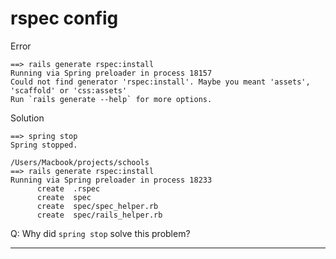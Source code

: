 # rspec config

Error
```
==> rails generate rspec:install
Running via Spring preloader in process 18157
Could not find generator 'rspec:install'. Maybe you meant 'assets', 'scaffold' or 'css:assets'
Run `rails generate --help` for more options.

```
Solution
```
==> spring stop
Spring stopped.

/Users/Macbook/projects/schools
==> rails generate rspec:install
Running via Spring preloader in process 18233
      create  .rspec
      create  spec
      create  spec/spec_helper.rb
      create  spec/rails_helper.rb
```

Q: Why did `spring stop` solve this problem?
___
